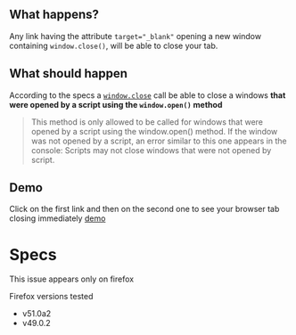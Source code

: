 ## What happens?
Any link having the attribute `target="_blank"` opening a new window containing `window.close()`, will be able to close your tab.

## What should happen
According to the specs a [`window.close`](https://developer.mozilla.org/en-US/docs/Web/API/Window/close) call be able to close a windows __that were opened by a script using the `window.open()` method__

> This method is only allowed to be called for windows that were opened by a script using the window.open() method. If the window was not opened by a script, an error similar to this one appears in the console: Scripts may not close windows that were not opened by script.

## Demo

Click on the first link and then on the second one to see your browser tab closing immediately
[demo](https://dreipol.github.io/firefox-window-close-bug/index.html)

# Specs

This issue appears only on firefox

Firefox versions tested
- v51.0a2
- v49.0.2